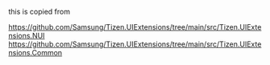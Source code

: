 this is copied from

https://github.com/Samsung/Tizen.UIExtensions/tree/main/src/Tizen.UIExtensions.NUI
https://github.com/Samsung/Tizen.UIExtensions/tree/main/src/Tizen.UIExtensions.Common